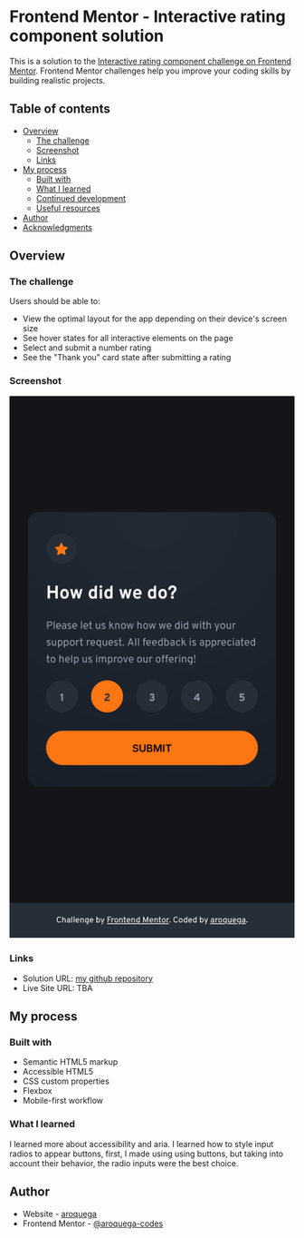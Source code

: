 # Frontend Mentor - Interactive rating component solution

This is a solution to the [Interactive rating component challenge on Frontend Mentor](https://www.frontendmentor.io/challenges/interactive-rating-component-koxpeBUmI). Frontend Mentor challenges help you improve your coding skills by building realistic projects. 

## Table of contents

- [Overview](#overview)
  - [The challenge](#the-challenge)
  - [Screenshot](#screenshot)
  - [Links](#links)
- [My process](#my-process)
  - [Built with](#built-with)
  - [What I learned](#what-i-learned)
  - [Continued development](#continued-development)
  - [Useful resources](#useful-resources)
- [Author](#author)
- [Acknowledgments](#acknowledgments)

## Overview

### The challenge

Users should be able to:

- View the optimal layout for the app depending on their device's screen size
- See hover states for all interactive elements on the page
- Select and submit a number rating
- See the "Thank you" card state after submitting a rating

### Screenshot

![Mobile design](./screenshot.png)

### Links

- Solution URL: [my github repository](https://github.com/aroquega-codes/interactive-rating-component)
- Live Site URL: TBA

## My process

### Built with

- Semantic HTML5 markup
- Accessible HTML5
- CSS custom properties
- Flexbox
- Mobile-first workflow

### What I learned

I learned more about accessibility and aria. I learned how to style input radios to appear buttons, first, I made using using buttons, but taking into account their behavior, the radio inputs were the best choice.

## Author

- Website - [aroquega](https://www.aroquega.com)
- Frontend Mentor - [@aroquega-codes](https://www.frontendmentor.io/profile/aroquega-codes)
